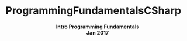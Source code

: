 # ProgrammingFundamentalsCSharp

<div align="center" color="red"><b>Intro Programming Fundamentals </b></div>
<div align="center"><b>Jan 2017</b></div>